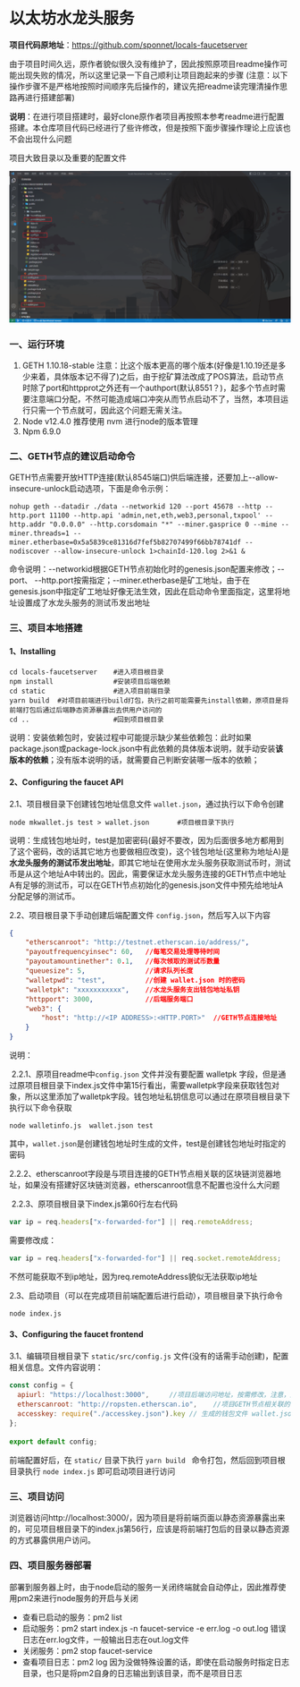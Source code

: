 # 以太坊水龙头服务

**项目代码原地址**：https://github.com/sponnet/locals-faucetserver

由于项目时间久远，原作者貌似很久没有维护了，因此按照原项目readme操作可能出现失败的情况，所以这里记录一下自己顺利让项目跑起来的步骤    (注意：以下操作步骤不是严格地按照时间顺序先后操作的，建议先把readme读完理清操作思路再进行搭建部署)

**说明**：在进行项目搭建时，最好clone原作者项目再按照本参考readme进行配置搭建。本仓库项目代码已经进行了些许修改，但是按照下面步骤操作理论上应该也不会出现什么问题

项目大致目录以及重要的配置文件

![](./tempImage/项目大致目录以及重要的配置文件.png)

### 一、运行环境

1. GETH 1.10.18-stable   注意：比这个版本更高的哪个版本(好像是1.10.19还是多少来着，具体版本记不得了)之后，由于挖矿算法改成了POS算法，启动节点时除了port和httpprot之外还有一个authport(默认8551？)，起多个节点时需要注意端口分配，不然可能造成端口冲突从而节点启动不了，当然，本项目运行只需一个节点就可，因此这个问题无需关注。
2. Node v12.4.0   推荐使用 nvm 进行node的版本管理
3. Npm 6.9.0

### 二、GETH节点的建议启动命令

GETH节点需要开放HTTP连接(默认8545端口)供后端连接，还要加上--allow-insecure-unlock启动选项，下面是命令示例：

```shell
nohup geth --datadir ./data --networkid 120 --port 45678 --http --http.port 11100 --http.api 'admin,net,eth,web3,personal,txpool' --http.addr "0.0.0.0" --http.corsdomain "*" --miner.gasprice 0 --mine --miner.threads=1 --miner.etherbase=0x5a5839ce81316d7fef5b82707499f66bb78741df --nodiscover --allow-insecure-unlock 1>chainId-120.log 2>&1 &
```

命令说明：--networkid根据GETH节点初始化时的genesis.json配置来修改；--port、 --http.port按需指定；--miner.etherbase是矿工地址，由于在genesis.json中指定矿工地址好像无法生效，因此在启动命令里面指定，这里将地址设置成了水龙头服务的测试币发出地址


### 三、项目本地搭建

#### 1、Installing

```shell
cd locals-faucetserver    #进入项目根目录
npm install               #安装项目后端依赖
cd static                 #进入项目前端目录
yarn build  #对项目前端进行build打包，执行之前可能需要先install依赖，原项目是将前端打包后通过后端静态资源暴露出去供用户访问的
cd ..                     #回到项目根目录
```

说明：安装依赖包时，安装过程中可能提示缺少某些依赖包：此时如果package.json或package-lock.json中有此依赖的具体版本说明，就手动安装**该版本的依赖**；没有版本说明的话，就需要自己判断安装哪一版本的依赖；

#### 2、Configuring the faucet API

2.1、项目根目录下创建钱包地址信息文件 `wallet.json`，通过执行以下命令创建

```shell
node mkwallet.js test > wallet.json       #项目根目录下执行
```

说明：生成钱包地址时，test是加密密码(最好不要改，因为后面很多地方都用到了这个密码，改的话其它地方也要做相应改变)，这个钱包地址(这里称为地址A)是**水龙头服务的测试币发出地址**，即其它地址在使用水龙头服务获取测试币时，测试币是从这个地址A中转出的。因此，需要保证水龙头服务连接的GETH节点中地址A有足够的测试币，可以在GETH节点初始化的genesis.json文件中预先给地址A分配足够的测试币。

2.2、项目根目录下手动创建后端配置文件 `config.json`，然后写入以下内容

```json
{
	"etherscanroot": "http://testnet.etherscan.io/address/",
	"payoutfrequencyinsec": 60,   //每笔交易处理等待时间
	"payoutamountinether": 0.1,   //每次领取的测试币数量
	"queuesize": 5,               //请求队列长度  
	"walletpwd": "test",          //创建 wallet.json 时的密码
    "walletpk": "xxxxxxxxxxx",    //水龙头服务支出钱包地址私钥
	"httpport": 3000,             //后端服务端口
	"web3": {
		"host": "http://<IP ADDRESS>:<HTTP.PORT>"  //GETH节点连接地址
	}
}
```

说明：

​        2.2.1、原项目readme中`config.json` 文件并没有要配置 walletpk 字段，但是通过原项目根目录下index.js文件中第15行看出，需要walletpk字段来获取钱包对象，所以这里添加了walletpk字段。钱包地址私钥信息可以通过在原项目根目录下执行以下命令获取

```shell
node walletinfo.js  wallet.json test
```

其中，`wallet.json`是创建钱包地址时生成的文件，test是创建钱包地址时指定的密码

​        2.2.2、etherscanroot字段是与项目连接的GETH节点相关联的区块链浏览器地址，如果没有搭建好区块链浏览器，etherscanroot信息不配置也没什么大问题

​        2.2.3、原项目根目录下index.js第60行左右代码

```js
var ip = req.headers["x-forwarded-for"] || req.remoteAddress;
```

需要修改成：

```js
var ip = req.headers["x-forwarded-for"] || req.socket.remoteAddress; 
```

不然可能获取不到ip地址，因为req.remoteAddress貌似无法获取ip地址

2.3、启动项目（可以在完成项目前端配置后进行启动），项目根目录下执行命令

```shell
node index.js
```

#### 3、Configuring the faucet frontend

3.1、编辑项目根目录下 `static/src/config.js` 文件(没有的话需手动创建)，配置相关信息。文件内容说明：

```js
const config = {
  apiurl: "https://localhost:3000",     //项目后端访问地址，按需修改，注意，这里不是GETH节点的连接地址
  etherscanroot: "http://ropsten.etherscan.io",    //项目GETH节点相关联的区块链浏览器地址，有则配置好
  accesskey: require("./accesskey.json").key // 生成的钱包文件 wallet.json 访问密码(test)的保存文件
};

export default config;
```

前端配置好后，在 `static/` 目录下执行  `yarn build `  命令打包，然后回到项目根目录执行 `node index.js` 即可启动项目进行访问

### 三、项目访问

浏览器访问http://localhost:3000/，因为项目是将前端页面以静态资源暴露出来的，可见项目根目录下的index.js第56行，应该是将前端打包后的目录以静态资源的方式暴露供用户访问。

### 四、项目服务器部署

部署到服务器上时，由于node启动的服务一关闭终端就会自动停止，因此推荐使用pm2来进行node服务的开启与关闭

- 查看已启动的服务：pm2 list
- 启动服务：pm2 start index.js -n faucet-service -e err.log -o out.log    错误日志在err.log文件，一般输出日志在out.log文件
- 关闭服务：pm2 stop faucet-service
- 查看项目日志：pm2 log   因为没做特殊设置的话，即使在启动服务时指定日志目录，也只是将pm2自身的日志输出到该目录，而不是项目日志